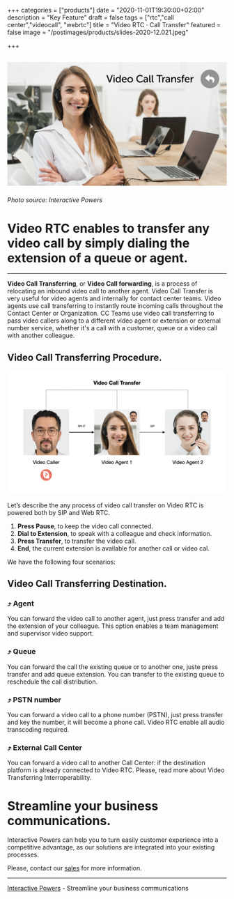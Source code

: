 +++
categories = ["products"]
date = "2020-11-01T19:30:00+02:00"
description = "Key Feature"
draft = false
tags = ["rtc","call center","videocall", "webrtc"]
title = "Video RTC · Call Transfer"
featured = false
image = "/postimages/products/slides-2020-12.021.jpeg"

+++

![Video RTC Tester](/postimages/products/slides-2020-12.021.jpeg)
-------
###### Photo source: Interactive Powers

# Video RTC enables to transfer any video call by simply dialing the extension of a queue or agent.
---

**Video Call Transferring**, or **Video Call forwarding**, is a process of relocating an inbound video call to another agent. Video Call Transfer is very useful for video agents and internally for contact center teams. Video agents use call transferring to instantly route incoming calls throughout the Contact Center or Organization. CC Teams use video call transferring to pass video callers along to a different video agent or extension or external number service, whether it's a call with a customer, queue or a video call with another colleague.

## Video Call Transferring Procedure.

![Video RTC Tester](/postimages/products/slides-2020-12.022.jpeg)

Let’s describe the any process of video call transfer on Video RTC is powered both by SIP and Web RTC.

1. **Press Pause**, to keep the video call connected.
2. **Dial to Extension**, to speak with a colleague and check information.
3. **Press Transfer**, to transfer the video call. 
4. **End**, the current extension is available for another call or video cal.

We have the following four scenarios:

## Video Call Transferring Destination.

### ⤴️ Agent
You can forward the video call to another agent, just press transfer and add the extension of your colleague. This option enables a team management and supervisor video support.

### ⤴️ Queue
You can forward the call the existing queue or to another one, juste press transfer and add queue extension. You can transfer to the existing queue to reschedule the call distribution.

### ⤴️ PSTN number
You can forward a video call to a phone number (PSTN), just press transfer and key the number, it will become a phone call. Video RTC enable all audio transcoding required.

### ⤴️ External Call Center
You can forward a video call to another Call Center: if the destination platform is already connected to Video RTC. Please, read more about Video Transferring Interroperability.

# Streamline your business communications.

Interactive Powers can help you to turn easily customer experience into a competitive advantage, as our solutions are integrated into your existing processes.

Please, contact our [sales](https://www.ivrpowers.com/support-services/) for more information.

---
[Interactive Powers](http://www.ivrpowers.com/) - Streamline your business communications

